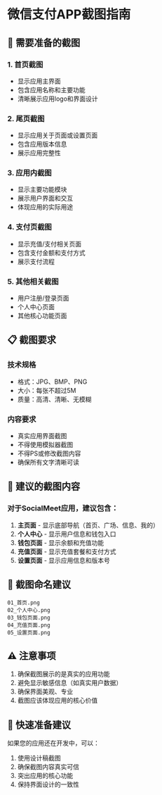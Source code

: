 # 微信支付APP截图指南

## 📱 需要准备的截图

### 1. 首页截图
- 显示应用主界面
- 包含应用名称和主要功能
- 清晰展示应用logo和界面设计

### 2. 尾页截图  
- 显示应用关于页面或设置页面
- 包含应用版本信息
- 展示应用完整性

### 3. 应用内截图
- 显示主要功能模块
- 展示用户界面和交互
- 体现应用的实际用途

### 4. 支付页截图
- 显示充值/支付相关页面
- 包含支付金额和支付方式
- 展示支付流程

### 5. 其他相关截图
- 用户注册/登录页面
- 个人中心页面
- 其他核心功能页面

## 📋 截图要求

### 技术规格
- 格式：JPG、BMP、PNG
- 大小：每张不超过5M
- 质量：高清、清晰、无模糊

### 内容要求
- 真实应用界面截图
- 不得使用模拟器截图
- 不得PS或修改截图内容
- 确保所有文字清晰可读

## 🎯 建议的截图内容

### 对于SocialMeet应用，建议包含：

1. **主页面** - 显示底部导航（首页、广场、信息、我的）
2. **个人中心** - 显示用户信息和钱包入口
3. **钱包页面** - 显示余额和充值功能
4. **充值页面** - 显示充值套餐和支付方式
5. **设置页面** - 显示应用信息和版本号

## 📝 截图命名建议

```
01_首页.png
02_个人中心.png  
03_钱包页面.png
04_充值页面.png
05_设置页面.png
```

## ⚠️ 注意事项

1. 确保截图展示的是真实的应用功能
2. 避免显示敏感信息（如真实用户数据）
3. 确保界面美观、专业
4. 截图应该体现应用的核心价值

## 🚀 快速准备建议

如果您的应用还在开发中，可以：
1. 使用设计稿截图
2. 确保截图内容真实可信
3. 突出应用的核心功能
4. 保持界面设计的一致性
